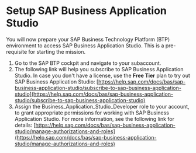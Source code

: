 # Setup SAP Business Application Studio
You will now prepare your SAP Business Technology Platform (BTP) environment to access SAP Business Application Studio.
This is a pre-requisite for starting the mission.

1. Go to the SAP BTP cockpit and navigate to your subaccount.
2. The following link will help you subscribe to SAP Business Application Studio. In case you don't have a license, use the **Free Tier** plan to try out SAP Business Application Studio:
[https://help.sap.com/docs/bas/sap-business-application-studio/subscribe-to-sap-business-application-studio](https://help.sap.com/docs/bas/sap-business-application-studio/subscribe-to-sap-business-application-studio)
3. Assign the Business_Application_Studio_Developer role to your account, to grant appropriate permissions for working with SAP Business Application Studio. For more information, see the following link for details: [https://help.sap.com/docs/bas/sap-business-application-studio/manage-authorizations-and-roles](https://help.sap.com/docs/bas/sap-business-application-studio/manage-authorizations-and-roles)
